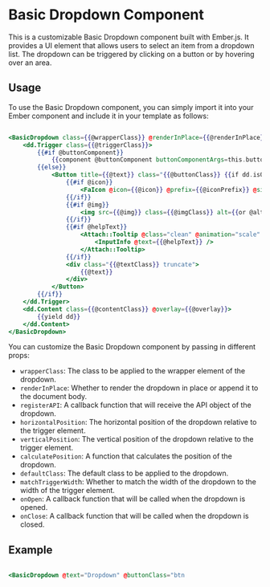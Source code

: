 # Basic Dropdown Component

This is a customizable Basic Dropdown component built with Ember.js. It provides a UI element that allows users to select an item from a dropdown list. The dropdown can be triggered by clicking on a button or by hovering over an area.

## Usage

To use the Basic Dropdown component, you can simply import it into your Ember component and include it in your template as follows:

```hbs

<BasicDropdown class={{@wrapperClass}} @renderInPlace={{@renderInPlace}} @registerAPI={{@registerAPI}} @horizontalPosition={{@horizontalPosition}} @verticalPosition={{@verticalPosition}} @calculatePosition={{@calculatePosition}} @defaultClass={{@defaultClass}} @matchTriggerWidth={{@matchTriggerWidth}} @onOpen={{@onOpen}} @onClose={{@onClose}} as |dd|>
    <dd.Trigger class={{@triggerClass}}>
        {{#if @buttonComponent}}
            {{component @buttonComponent buttonComponentArgs=this.buttonComponentArgs text=@text class=(concat @buttonClass (if dd.isOpen ' dd-is-open')) wrapperClass=@buttonWrapperClass type=this.type active=@active size=this.buttonSize isLoading=@isLoading disabled=@disabled textClass=@textClass helpText=@helpText tooltipPlacement=@tooltipPlacement img=@img imgClass=@imgClass alt=@alt}}
        {{else}}
            <Button title={{@text}} class="{{@buttonClass}} {{if dd.isOpen 'dd-is-open'}}" @wrapperClass={{@buttonWrapperClass}} @type={{this.type}} @active={{@active}} @size={{this.buttonSize}} @isLoading={{@isLoading}} disabled={{@disabled}} ...attributes>
                {{#if @icon}}
                    <FaIcon @icon={{@icon}} @prefix={{@iconPrefix}} @size={{@iconSize}} class="{{@iconClass}} {{if @text 'mr-2'}}" />
                {{/if}}
                {{#if @img}}
                    <img src={{@img}} class={{@imgClass}} alt={{or @alt "image"}} />
                {{/if}}
                {{#if @helpText}}
                    <Attach::Tooltip @class="clean" @animation="scale" @placement={{or @tooltipPlacement "top" }}>
                        <InputInfo @text={{@helpText}} />
                    </Attach::Tooltip>
                {{/if}}
                <div class="{{@textClass}} truncate">
                    {{@text}}
                </div>
            </Button>
        {{/if}}
    </dd.Trigger>
    <dd.Content class={{@contentClass}} @overlay={{@overlay}}>
        {{yield dd}}
    </dd.Content>
</BasicDropdown>

```

You can customize the Basic Dropdown component by passing in different props:

- `wrapperClass`: The class to be applied to the wrapper element of the dropdown.
- `renderInPlace`: Whether to render the dropdown in place or append it to the document body.
- `registerAPI`: A callback function that will receive the API object of the dropdown.
- `horizontalPosition`: The horizontal position of the dropdown relative to the trigger element.
- `verticalPosition`: The vertical position of the dropdown relative to the trigger element.
- `calculatePosition`: A function that calculates the position of the dropdown.
- `defaultClass`: The default class to be applied to the dropdown.
- `matchTriggerWidt`h: Whether to match the width of the dropdown to the width of the trigger element.
- `onOpen`: A callback function that will be called when the dropdown is opened.
- `onClose`: A callback function that will be called when the dropdown is closed.

## Example

```hbs

<BasicDropdown @text="Dropdown" @buttonClass="btn


```


